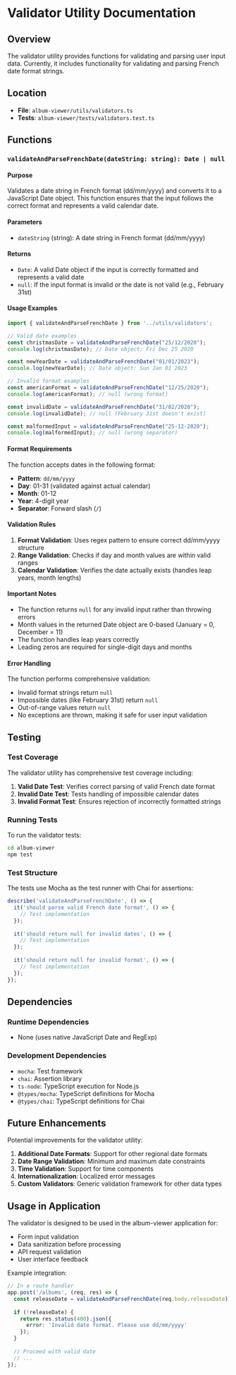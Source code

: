 # Validator Utility Documentation

## Overview

The validator utility provides functions for validating and parsing user input data. Currently, it includes functionality for validating and parsing French date format strings.

## Location

- **File**: `album-viewer/utils/validators.ts`
- **Tests**: `album-viewer/tests/validators.test.ts`

## Functions

### `validateAndParseFrenchDate(dateString: string): Date | null`

#### Purpose

Validates a date string in French format (dd/mm/yyyy) and converts it to a JavaScript Date object. This function ensures that the input follows the correct format and represents a valid calendar date.

#### Parameters

- `dateString` (string): A date string in French format (dd/mm/yyyy)

#### Returns

- `Date`: A valid Date object if the input is correctly formatted and represents a valid date
- `null`: If the input format is invalid or the date is not valid (e.g., February 31st)

#### Usage Examples

```typescript
import { validateAndParseFrenchDate } from '../utils/validators';

// Valid date examples
const christmasDate = validateAndParseFrenchDate("25/12/2020");
console.log(christmasDate); // Date object: Fri Dec 25 2020

const newYearDate = validateAndParseFrenchDate("01/01/2023");
console.log(newYearDate); // Date object: Sun Jan 01 2023

// Invalid format examples
const americanFormat = validateAndParseFrenchDate("12/25/2020");
console.log(americanFormat); // null (wrong format)

const invalidDate = validateAndParseFrenchDate("31/02/2020");
console.log(invalidDate); // null (February 31st doesn't exist)

const malformedInput = validateAndParseFrenchDate("25-12-2020");
console.log(malformedInput); // null (wrong separator)
```

#### Format Requirements

The function accepts dates in the following format:
- **Pattern**: `dd/mm/yyyy`
- **Day**: 01-31 (validated against actual calendar)
- **Month**: 01-12
- **Year**: 4-digit year
- **Separator**: Forward slash (`/`)

#### Validation Rules

1. **Format Validation**: Uses regex pattern to ensure correct dd/mm/yyyy structure
2. **Range Validation**: Checks if day and month values are within valid ranges
3. **Calendar Validation**: Verifies the date actually exists (handles leap years, month lengths)

#### Important Notes

- The function returns `null` for any invalid input rather than throwing errors
- Month values in the returned Date object are 0-based (January = 0, December = 11)
- The function handles leap years correctly
- Leading zeros are required for single-digit days and months

#### Error Handling

The function performs comprehensive validation:
- Invalid format strings return `null`
- Impossible dates (like February 31st) return `null`
- Out-of-range values return `null`
- No exceptions are thrown, making it safe for user input validation

## Testing

### Test Coverage

The validator utility has comprehensive test coverage including:

1. **Valid Date Test**: Verifies correct parsing of valid French date format
2. **Invalid Date Test**: Tests handling of impossible calendar dates
3. **Invalid Format Test**: Ensures rejection of incorrectly formatted strings

### Running Tests

To run the validator tests:

```bash
cd album-viewer
npm test
```

### Test Structure

The tests use Mocha as the test runner with Chai for assertions:

```typescript
describe('validateAndParseFrenchDate', () => {
  it('should parse valid French date format', () => {
    // Test implementation
  });
  
  it('should return null for invalid dates', () => {
    // Test implementation
  });
  
  it('should return null for invalid format', () => {
    // Test implementation
  });
});
```

## Dependencies

### Runtime Dependencies
- None (uses native JavaScript Date and RegExp)

### Development Dependencies
- `mocha`: Test framework
- `chai`: Assertion library
- `ts-node`: TypeScript execution for Node.js
- `@types/mocha`: TypeScript definitions for Mocha
- `@types/chai`: TypeScript definitions for Chai

## Future Enhancements

Potential improvements for the validator utility:

1. **Additional Date Formats**: Support for other regional date formats
2. **Date Range Validation**: Minimum and maximum date constraints
3. **Time Validation**: Support for time components
4. **Internationalization**: Localized error messages
5. **Custom Validators**: Generic validation framework for other data types

## Usage in Application

The validator is designed to be used in the album-viewer application for:
- Form input validation
- Data sanitization before processing
- API request validation
- User interface feedback

Example integration:

```typescript
// In a route handler
app.post('/albums', (req, res) => {
  const releaseDate = validateAndParseFrenchDate(req.body.releaseDate);
  
  if (!releaseDate) {
    return res.status(400).json({ 
      error: 'Invalid date format. Please use dd/mm/yyyy' 
    });
  }
  
  // Proceed with valid date
  // ...
});
```
